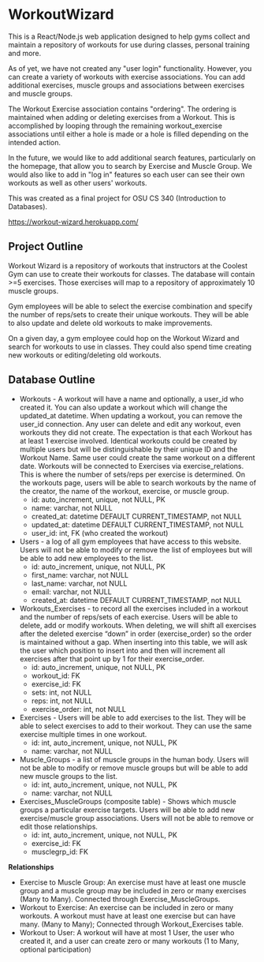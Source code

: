 # WorkoutWizard

This is a React/Node.js web application designed to help gyms collect and maintain a repository of workouts for use during classes, personal training and more. 

As of yet, we have not created any "user login" functionality. However, you can create a variety of workouts with exercise associations. You can add additional exercises, muscle groups and associations between exercises and muscle groups. 

The Workout Exercise association contains "ordering". The ordering is maintained when adding or deleting exercises from a Workout. This is accomplished by looping through the remaining workout_exercise associations until either a hole is made or a hole is filled depending on the intended action. 

In the future, we would like to add additional search features, particularly on the homepage, that allow you to search by Exercise and Muscle Group. We would also like to add in "log in" features so each user can see their own workouts as well as other users' workouts. 

This was created as a final project for OSU CS 340 (Introduction to Databases).

https://workout-wizard.herokuapp.com/

## Project Outline
Workout Wizard is a repository of workouts that instructors at the Coolest Gym can use to create their workouts for classes. The database will contain >=5 exercises. Those exercises will map to a repository of approximately 10 muscle groups.

Gym employees will be able to select the exercise combination and specify the number of reps/sets to create their unique workouts. They will be able to also update and delete old workouts to make improvements. 

On a given day, a gym employee could hop on the Workout Wizard and search for workouts to use in classes. They could also spend time creating new workouts or editing/deleting old workouts. 

## Database Outline
- Workouts​ - A workout will have a name and optionally, a user_id who created it. You can also update a workout which will change the updated_at datetime. When updating a workout, you can remove the user_id connection. Any user can delete and edit any workout, even workouts they did not create. The expectation is that each Workout has at least 1 exercise involved. Identical workouts could be created by multiple users but will be distinguishable by their unique ID and the Workout Name. Same user could create the same workout on a different date. Workouts will be connected to Exercises via exercise_relations. This is where the number of sets/reps per exercise is determined. On the workouts page, users will be able to search workouts by the name of the creator, the name of the workout, exercise, or muscle group.
  - id​: auto_increment, unique, not NULL, PK
  - name​: varchar, not NULL
  - created_at​: datetime DEFAULT CURRENT_TIMESTAMP, not NULL
  - updated_at​: datetime DEFAULT CURRENT_TIMESTAMP, not NULL
  - user_id​: int, FK (who created the workout)
- Users​ - a log of all gym employees that have access to this website. Users will not be able to modify or remove the list of employees but will be able to add new employees to the list.
  - id​: auto_increment, unique, not NULL, PK
  - first_name​: varchar, not NULL
  - last_name​: varchar, not NULL
  - email​: varchar, not NULL
  - created_at​: datetime DEFAULT CURRENT_TIMESTAMP, not NULL
- Workouts_Exercises​ - to record all the exercises included in a workout and the number
of reps/sets of each exercise. Users will be able to delete, add or modify workouts. When deleting, we will shift all exercises after the deleted exercise “down” in order (exercise_order) so the order is maintained without a gap. When inserting into this table, we will ask the user which position to insert into and then will increment all exercises after that point up by 1 for their exercise_order.
  - id:​ auto_increment, unique, not NULL, PK
  - workout_id​: FK
  - exercise_id​: FK
  - sets​: int, not NULL
  - reps​: int, not NULL
  - exercise_order:​ int, not NULL
- Exercises​ - Users will be able to add exercises to the list. They will be able to select
exercises to add to their workout. They can use the same exercise multiple times in one workout.
  - id​: int, auto_increment, unique, not NULL, PK
  - name​: varchar, not NULL
- Muscle_Groups ​- a list of muscle groups in the human body. Users will not be able to modify or remove muscle groups but will be able to add new muscle groups to the list.
  - id​: int, auto_increment, unique, not NULL, PK
  - name​: varchar, not NULL
- Exercises_MuscleGroups (composite table) ​- Shows which muscle groups a
particular exercise targets. Users will be able to add new exercise/muscle group associations. Users will not be able to remove or edit those relationships.
  - id​: int, auto_increment, unique, not NULL, PK
  - exercise_id​: FK
  - musclegrp_id​: FK

**Relationships**
- Exercise to Muscle Group: An exercise must have at least one muscle group and a muscle group may be included in zero or many exercises (Many to Many). Connected through Exercise_MuscleGroups.
- Workout to Exercise: An exercise can be included in zero or many workouts. A workout must have at least one exercise but can have many. (Many to Many); Connected through Workout_Exercises table.
- Workout to User: A workout will have at most 1 User, the user who created it, and a user can create zero or many workouts (1 to Many, optional participation)
